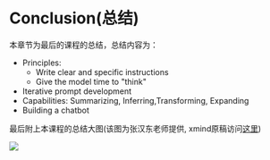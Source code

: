 # Conclusion(总结)

本章节为最后的课程的总结，总结内容为：
- Principles:
    - Write clear and specific instructions
	- Give the model time to "think"
- Iterative prompt development
- Capabilities: Summarizing, Inferring,Transforming, Expanding
- Building a chatbot


最后附上本课程的总结大图(该图为张汉东老师提供, xmind原稿访问[这里](https://github.com/ZhangHanDong/rustchat/releases/tag/prompt%E5%B7%A5%E7%A8%8B%E5%B8%88%E8%AF%BE%E7%A8%8B%E6%80%9D%E7%BB%B4%E5%AF%BC%E5%9B%BE))

![](../image/Prompt.png)

